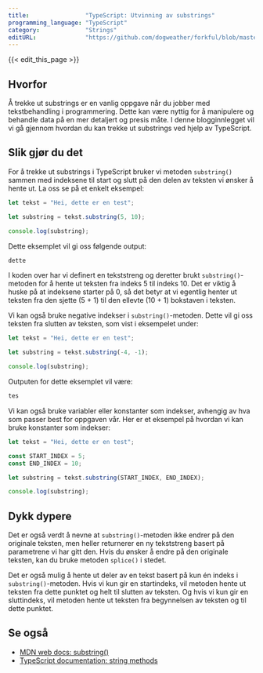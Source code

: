 ```yaml
---
title:                "TypeScript: Utvinning av substrings"
programming_language: "TypeScript"
category:             "Strings"
editURL:              "https://github.com/dogweather/forkful/blob/master/content/no/typescript/extracting-substrings.md"
---
```


{{< edit_this_page >}}

## Hvorfor

Å trekke ut substrings er en vanlig oppgave når du jobber med tekstbehandling i programmering. Dette kan være nyttig for å manipulere og behandle data på en mer detaljert og presis måte. I denne blogginnlegget vil vi gå gjennom hvordan du kan trekke ut substrings ved hjelp av TypeScript.

## Slik gjør du det

For å trekke ut substrings i TypeScript bruker vi metoden `substring()` sammen med indeksene til start og slutt på den delen av teksten vi ønsker å hente ut. La oss se på et enkelt eksempel:

```TypeScript
let tekst = "Hei, dette er en test";

let substring = tekst.substring(5, 10);

console.log(substring);
```

Dette eksemplet vil gi oss følgende output:

```TypeScript
dette
```

I koden over har vi definert en tekststreng og deretter brukt `substring()`-metoden for å hente ut teksten fra indeks 5 til indeks 10. Det er viktig å huske på at indeksene starter på 0, så det betyr at vi egentlig henter ut teksten fra den sjette (5 + 1) til den ellevte (10 + 1) bokstaven i teksten.

Vi kan også bruke negative indekser i `substring()`-metoden. Dette vil gi oss teksten fra slutten av teksten, som vist i eksempelet under:

```TypeScript
let tekst = "Hei, dette er en test";

let substring = tekst.substring(-4, -1);

console.log(substring);
```

Outputen for dette eksemplet vil være:

```TypeScript
tes
```

Vi kan også bruke variabler eller konstanter som indekser, avhengig av hva som passer best for oppgaven vår. Her er et eksempel på hvordan vi kan bruke konstanter som indekser:

```TypeScript
let tekst = "Hei, dette er en test";

const START_INDEX = 5;
const END_INDEX = 10;

let substring = tekst.substring(START_INDEX, END_INDEX);

console.log(substring);
```

## Dykk dypere

Det er også verdt å nevne at `substring()`-metoden ikke endrer på den originale teksten, men heller returnerer en ny tekststreng basert på parametrene vi har gitt den. Hvis du ønsker å endre på den originale teksten, kan du bruke metoden `splice()` i stedet.

Det er også mulig å hente ut deler av en tekst basert på kun én indeks i `substring()`-metoden. Hvis vi kun gir en startindeks, vil metoden hente ut teksten fra dette punktet og helt til slutten av teksten. Og hvis vi kun gir en sluttindeks, vil metoden hente ut teksten fra begynnelsen av teksten og til dette punktet.

## Se også

- [MDN web docs: substring()](https://developer.mozilla.org/en-US/docs/Web/JavaScript/Reference/Global_Objects/String/substring)
- [TypeScript documentation: string methods](https://www.typescriptlang.org/docs/handbook/2/strings.html#string-methods)